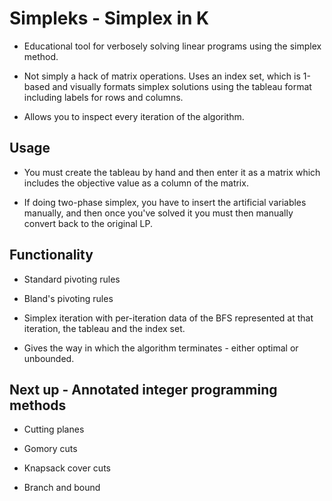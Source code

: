 # Simpleks - Simplex in K

- Educational tool for verbosely solving linear programs using the simplex
method.

- Not simply a hack of matrix operations. Uses an index set, which is 1-based
and visually formats simplex solutions using the tableau format including
labels for rows and columns.

- Allows you to inspect every iteration of the algorithm.

## Usage

- You must create the tableau by hand and then enter it as a matrix which
includes the objective value as a column of the matrix.

- If doing two-phase simplex, you have to insert the artificial variables
manually, and then once you've solved it you must then manually convert back
to the original LP.

## Functionality

- Standard pivoting rules

- Bland's pivoting rules

- Simplex iteration with per-iteration data of the BFS represented at that
iteration, the tableau and the index set.

- Gives the way in which the algorithm terminates - either optimal or
unbounded.

## Next up - Annotated integer programming methods

- Cutting planes

- Gomory cuts

- Knapsack cover cuts

- Branch and bound

